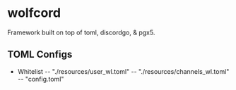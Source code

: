 # wolfcord
Framework built on top of toml, discordgo, &amp; pgx5.

## TOML Configs
- Whitelist
-- "./resources/user_wl.toml"
-- "./resources/channels_wl.toml"
-- "config.toml"
